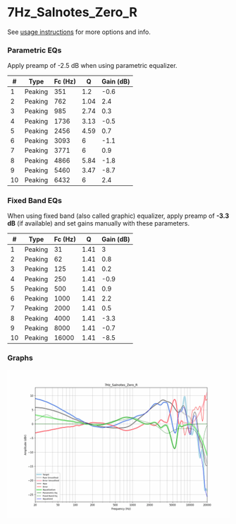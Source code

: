 # 7Hz_Salnotes_Zero_R
See [usage instructions](https://github.com/jaakkopasanen/AutoEq#usage) for more options and info.

### Parametric EQs
Apply preamp of -2.5 dB when using parametric equalizer.

|   # | Type    |   Fc (Hz) |    Q |   Gain (dB) |
|-----|---------|-----------|------|-------------|
|   1 | Peaking |       351 | 1.2  |        -0.6 |
|   2 | Peaking |       762 | 1.04 |         2.4 |
|   3 | Peaking |       985 | 2.74 |         0.3 |
|   4 | Peaking |      1736 | 3.13 |        -0.5 |
|   5 | Peaking |      2456 | 4.59 |         0.7 |
|   6 | Peaking |      3093 | 6    |        -1.1 |
|   7 | Peaking |      3771 | 6    |         0.9 |
|   8 | Peaking |      4866 | 5.84 |        -1.8 |
|   9 | Peaking |      5460 | 3.47 |        -8.7 |
|  10 | Peaking |      6432 | 6    |         2.4 |

### Fixed Band EQs
When using fixed band (also called graphic) equalizer, apply preamp of **-3.3 dB** (if available) and set gains manually with these parameters.

|   # | Type    |   Fc (Hz) |    Q |   Gain (dB) |
|-----|---------|-----------|------|-------------|
|   1 | Peaking |        31 | 1.41 |         3   |
|   2 | Peaking |        62 | 1.41 |         0.8 |
|   3 | Peaking |       125 | 1.41 |         0.2 |
|   4 | Peaking |       250 | 1.41 |        -0.9 |
|   5 | Peaking |       500 | 1.41 |         0.9 |
|   6 | Peaking |      1000 | 1.41 |         2.2 |
|   7 | Peaking |      2000 | 1.41 |         0.5 |
|   8 | Peaking |      4000 | 1.41 |        -3.3 |
|   9 | Peaking |      8000 | 1.41 |        -0.7 |
|  10 | Peaking |     16000 | 1.41 |        -8.5 |

### Graphs
![](./7Hz_Salnotes_Zero_R.png)
